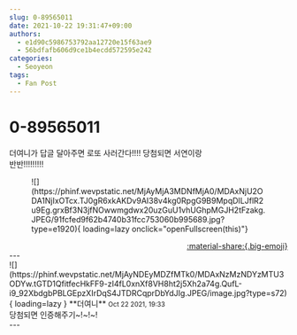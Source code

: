 ```yaml
---
slug: 0-89565011
date: 2021-10-22 19:31:47+09:00
authors:
  - e1d90c5986753792aa12720e15f63ae9
  - 56bdfafb606d9ce1b4ecdd572595e242
categories:
  - Seoyeon
tags:
  - Fan Post
---
```


# 0-89565011

<div class="post-container" markdown="1">
<div class="content-container md-sidebar__scrollwrap" markdown="1">

더여니가 답글 달아주면 로또 사러간다!!!! 당첨되면 서연이랑<br>반반!!!!!!!!!
<figure markdown="1">
![](https://phinf.wevpstatic.net/MjAyMjA3MDNfMjA0/MDAxNjU2ODA1NjIxOTcx.TJ0gR6xkAKDv9AI38v4kg0RpgG9B9MpqDILJflR2u9Eg.grxBf3N3jfNOwwmgdwx20uzGuU1vhUGhpMGJH2tFzakg.JPEG/91fcfed9f62b4740b31fcc753060b995689.jpg?type=e1920){ loading=lazy onclick="openFullscreen(this)"}
</figure>


</div>
</div>

<div style="text-align: right;" markdown="1">
<a href="https://weverse.io/fromis9/fanpost/0-89565011" style="text-align: right;">:material-share:{.big-emoji}</a>
</div>
---

<div class="comments-container md-sidebar__scrollwrap" markdown="1">
<div class="comment" markdown="1">
<div class='id-container' markdown="1">
![](https://phinf.wevpstatic.net/MjAyNDEyMDZfMTk0/MDAxNzMzNDYzMTU3ODYw.tGTD1QfitfecHkFF9-zI4fL0xnXf8VH8ht2j5Xh2a74g.QufL-i9_92XbdgbPBLGEpzXIrDqS4JTDRCqprDbYdJIg.JPEG/image.jpg?type=s72){ loading=lazy }
**<span class="artist">더여니</span>** <small>Oct 22 2021, 19:33</small><br>
</div>
<div class='comment-body' markdown="1">
당첨되면 인증해주기~!~!~!
</div>
</div>
</div>
---
